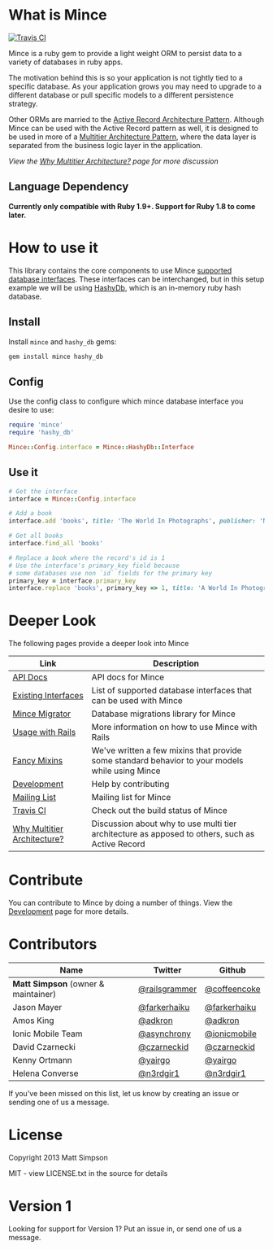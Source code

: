# What is Mince

[![Travis CI](https://travis-ci.org/coffeencoke/mince.png)](https://travis-ci.org/#!/coffeencoke/mince)

Mince is a ruby gem to provide a light weight ORM to persist data to a variety of databases in ruby apps.

The motivation behind this is so your application is not tightly tied to a specific database. As your application grows you may need to upgrade to a different database or pull specific models to a different persistence strategy.

Other ORMs are married to the [Active Record Architecture Pattern](http://en.wikipedia.org/wiki/Active_record_pattern).  Although Mince can be used with the Active Record pattern as well, it is designed to be used in more of a [Multitier Architecture Pattern](http://en.wikipedia.org/wiki/Multitier_architecture), where the data layer is separated from the business logic layer in the application.  

*View the [Why Multitier Architecture?](https://github.com/coffeencoke/mince/wiki/Why-multitier-architecture%3F) page for more discussion*

## Language Dependency

**Currently only compatible with Ruby 1.9+.  Support for Ruby 1.8 to come later.**

# How to use it

This library contains the core components to use Mince [supported database interfaces](https://github.com/coffeencoke/mince/wiki/Existing-interfaces). These interfaces can be interchanged, but in this setup example we will be using [HashyDb](https://github.com/coffeencoke/hashy_db), which is an in-memory ruby hash database.

## Install

Install `mince` and `hashy_db` gems:

```bash
gem install mince hashy_db
```

## Config

Use the config class to configure which mince database interface you
desire to use:

```ruby
require 'mince'
require 'hashy_db'

Mince::Config.interface = Mince::HashyDb::Interface
```

## Use it

```ruby
# Get the interface
interface = Mince::Config.interface

# Add a book
interface.add 'books', title: 'The World In Photographs', publisher: 'National Geographic'

# Get all books
interface.find_all 'books'

# Replace a book where the record's id is 1
# Use the interface's primary_key field because
# some databases use non `id` fields for the primary key
primary_key = interface.primary_key
interface.replace 'books', primary_key => 1, title: 'A World In Photographs', publisher: 'National Geographic'
```

# Deeper Look

The following pages provide a deeper look into Mince

Link | Description
----|-----
[API Docs](http://rdoc.info/github/coffeencoke/mince/master/frames) | API docs for Mince
[Existing Interfaces](https://github.com/coffeencoke/mince/wiki/Existing-interfaces) | List of supported database interfaces that can be used with Mince
[Mince Migrator](http://coffeencoke.github.io/mince_migrator) | Database migrations library for Mince
[Usage with Rails](https://github.com/coffeencoke/mince/wiki/Usage-with-rails) | More information on how to use Mince with Rails
[Fancy Mixins](https://github.com/coffeencoke/mince/wiki/Fancy-mixins) | We've written a few mixins that provide some standard behavior to your models while using Mince
[Development](https://github.com/coffeencoke/mince/wiki/Development) | Help by contributing
[Mailing List](https://groups.google.com/forum/?fromgroups#!forum/mince_dev) | Mailing list for Mince
[Travis CI](https://travis-ci.org/#!/coffeencoke/mince) | Check out the build status of Mince
[Why Multitier Architecture?](https://github.com/coffeencoke/mince/wiki/Why-multitier-architecture%3F) | Discussion about why to use multi tier architecture as apposed to others, such as Active Record

# Contribute

You can contribute to Mince by doing a number of things.  View the [Development](https://github.com/coffeencoke/mince/wiki/Development) page for more details.

# Contributors

Name | Twitter | Github
-----|----|-----
**Matt Simpson** (owner & maintainer) | [@railsgrammer](https://twitter.com/railsgrammer) | [@coffeencoke](https://github.com/coffeencoke/)
Jason Mayer | [@farkerhaiku](https://twitter.com/farkerhaiku) | [@farkerhaiku](https://github.com/farkerhaiku)
Amos King | [@adkron](https://twitter.com/adkron) | [@adkron](https://github.com/adkron)
Ionic Mobile Team | [@asynchrony](https://twitter.com/asynchrony) | [@ionicmobile](https://github.com/ionicmobile)
David Czarnecki | [@czarneckid](https://twitter.com/czarneckid) | [@czarneckid](https://github.com/czarneckid)
Kenny Ortmann | [@yairgo](https://twitter.com/yairgo) | [@yairgo](https://github.com/yairgo)
Helena Converse | [@n3rdgir1](https://twitter.com/n3rdgir1) | [@n3rdgir1](https://github.com/n3rdgir1)

If you've been missed on this list, let us know by creating an issue or sending one of us a message.

# License

Copyright 2013 Matt Simpson

MIT - view LICENSE.txt in the source for details

# Version 1

Looking for support for Version 1? Put an issue in, or send one of us a message.
